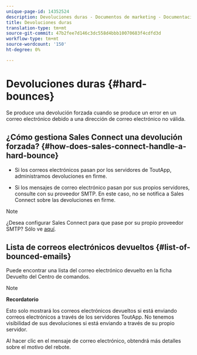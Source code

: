 ```yaml
---
unique-page-id: 14352524
description: Devoluciones duras - Documentos de marketing - Documentación del producto
title: Devoluciones duras
translation-type: tm+mt
source-git-commit: 47b2fee7d146c3dc558d4bbb10070683f4cdfd3d
workflow-type: tm+mt
source-wordcount: '150'
ht-degree: 0%

---
```



# Devoluciones duras {#hard-bounces}

Se produce una devolución forzada cuando se produce un error en un correo electrónico debido a una dirección de correo electrónico no válida.

## ¿Cómo gestiona Sales Connect una devolución forzada? {#how-does-sales-connect-handle-a-hard-bounce}

- Si los correos electrónicos pasan por los servidores de ToutApp, administramos devoluciones en firme.

- Si los mensajes de correo electrónico pasan por sus propios servidores, consulte con su proveedor SMTP. En este caso, no se notifica a Sales Connect sobre las devoluciones en firme.

>[!NOTE]
>
>¿Desea configurar Sales Connect para que pase por su propio proveedor SMTP? Sólo ve [aquí](http://docs.marketo.com/x/zYTS).

## Lista de correos electrónicos devueltos {#list-of-bounced-emails}

Puede encontrar una lista del correo electrónico devuelto en la ficha Devuelto del Centro de comandos.

>[!NOTE]
>
>**Recordatorio**
>
>Esto solo mostrará los correos electrónicos devueltos si está enviando correos electrónicos a través de los servidores ToutApp. No tenemos visibilidad de sus devoluciones si está enviando a través de su propio servidor.

Al hacer clic en el mensaje de correo electrónico, obtendrá más detalles sobre el motivo del rebote.

